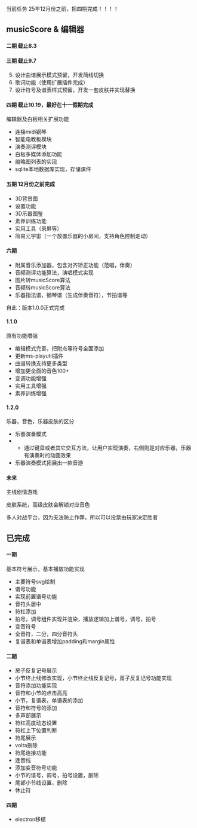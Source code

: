 当前任务
25年12月份之前，把四期完成！！！！

## musicScore & 编辑器

#### 二期 截止8.3

#### 三期 截止9.7



5. 设计曲谱展示模式预留，开发简线切换
6. 歌词功能（使用扩展插件完成）
6. 设计符号及谱表样式预留，开发一套皮肤并实现替换


#### 四期  截止10.19，最好在十一假期完成

编辑器及白板相关扩展功能

+ 连接midi钢琴
+ 智能电教板模块
+ 演奏测评模块
+ 白板多媒体添加功能
+ 缩略图列表的实现
+ sqlite本地数据库实现，存储课件

#### 五期   12月份之前完成

+ 3D背景图
+ 设置功能
+ 3D乐器图鉴
+ 素养训练功能
+ 实用工具（录屏等）
+ 简易元宇宙（一个放置乐器的小房间，支持角色控制走动）

#### 六期

+ 附属音乐添加器，包含对齐矫正功能（范唱，伴奏）
+ 音频测评功能算法，演唱模式实现
+ 图片转musicScore算法
+ 音频转musicScore算法
+ 乐器指法谱，钢琴谱（生成伴奏音符），节拍谱等

自此：版本1.0.0正式完成

#### 1.1.0

原有功能增强

+ 编辑模式完善，把附点等符号全面添加
+ 更新ms-playutil插件
+ 曲谱转换支持更多类型
+ 增加更全面的音色100+
+ 变调功能增强
+ 实用工具增强
+ 素养训练增强

#### 1.2.0

乐器，音色，乐器皮肤的区分

+ 乐器演奏模式
+
    + 通过键盘或者其它交互方法，让用户实现演奏，右侧则是对应乐器，乐器有演奏时的动画效果
+ 乐器演奏模式拓展出一款音游

#### 未来

主线剧情游戏

皮肤系统，高级皮肤会解锁对应音色

多人对战平台，因为无法防止作弊，所以可以投票由玩家决定胜者

## 已完成

#### 一期

基本符号展示，基本播放功能实现

+ 主要符号svg绘制
+ 谱号功能
+ 实现前置谱号功能
+ 音符头居中
+ 符杠添加
+ 拍号，调号组件实现并渲染，播放逻辑加上谱号，调号，拍号
+ 变音符号
+ 全音符，二分，四分音符头
+ 复谱表和单谱表增加padding和margin属性

#### 二期

+ 房子反复记号展示
+ 小节终止线修改实现，小节终止线反复记号，房子反复记号功能实现
+ 音符添加功能实现
+ 音符和小节的点击高亮
+ 小节，复谱表，单谱表的添加
+ 音符和符号的添加
+ 多声部展示
+ 符杠高度动态设置
+ 符杠上下位置判断
+ 符尾展示
+ volta删除
+ 符尾连接功能
+ 连音线
+ 添加变音符号功能
+ 小节的谱号，调号，拍号设置，删除
+ 尾部小节线设置，删除
+ 休止符
#### 四期
+ electron移植
